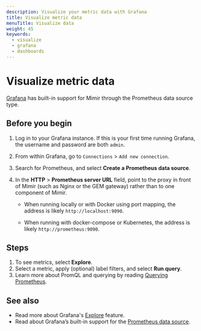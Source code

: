 ```yaml
---
description: Visualize your metric data with Grafana
title: Visualize metric data
menuTitle: Visualize data
weight: 45
keywords:
  - visualize
  - grafana
  - dashboards
---
```


# Visualize metric data

[Grafana](/grafana/download/) has built-in support for Mimir through the Prometheus data source type.

## Before you begin

1. Log in to your Grafana instance.
   If this is your first time running Grafana,
   the username and password are both `admin`.
1. From within Grafana, go to `Connections` > `Add new connection`.
1. Search for Prometheus, and select **Create a Prometheus data source**.
1. In the **HTTP** > **Prometheus server URL** field, point to the proxy in front of Mimir (such as Nginx or the GEM gateway) rather than to one component of Mimir.

   - When running locally or with Docker using port mapping,
     the address is likely `http://localhost:9090`.

   - When running with docker-compose or Kubernetes,
     the address is likely `http://prometheus:9090`.

## Steps

1. To see metrics, select **Explore**.
1. Select a metric, apply (optional) label filters, and select **Run query**.
1. Learn more about PromQL and querying by reading [Querying Prometheus](https://prometheus.io/docs/prometheus/latest/querying/basics/).

## See also

- Read more about Grafana's [Explore](http://docs.grafana.org/features/explore) feature.
- Read about Grafana’s built-in support for the [Prometheus data source](/docs/grafana/latest/datasources/prometheus/).
